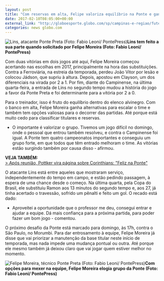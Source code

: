 ```yaml
---
layout: post
title: "Com reservas em alta, Felipe valoriza equilíbrio na Ponte e ganha opções"
date: 2017-02-10T08:05:00+00:00
external_link: "http://globoesporte.globo.com/sp/campinas-e-regiao/futebol/times/ponte-preta/noticia/2017/02/com-reservas-em-alta-felipe-valoriza-equilibrio-na-ponte-e-ganha-opcoes.html"
categories: news globo.com
---
```

 ![Lins, atacante Ponte Preta (Foto: Fabio Leoni/ PontePress)](http://s2.glbimg.com/ZKlFXR620NxkfsbxPVmWWZOjnEc=/232x0:737x668/300x397/s.glbimg.com/es/ge/f/original/2017/02/07/lins.jpg "Lins, atacante Ponte Preta (Foto: Fabio Leoni/ PontePress)")**Lins tem feito a sua parte quando solicitado por Felipe Moreira (Foto: Fabio Leoni/ PontePress)**

Com duas vitórias em dois jogos até aqui, Felipe Moreira começou acertando nas escolhas em 2017, principalmente na hora das substituições. Contra a Ferroviária, na estreia da temporada, perdeu João Vitor por lesão e colocou Jádson, que supriu à altura. Depois, apostou em Clayson, um dos diferenciais na virada por 2 a 1. Por fim, diante do Campinense, na última quarta-feira, a entrada de Lins no segundo tempo mudou a história do jogo a favor da Ponte Preta e foi determinante para a vitória por 2 a 0.&nbsp;

Para o treinador, isso é fruto do equilíbrio dentro do elenco alvinegro. Com o banco em alta, Felipe Moreira ganha alternativas para escalar o time e também tem opções valiosas para o decorrer das partidas.&nbsp;Até porque está muito cedo para classificar titulares e reservas.&nbsp;

- O importante é valorizar o grupo. Tivemos um jogo difícil no domingo, onde o pessoal que entrou também resolveu, e contra o Campinense foi igual. A Ponte tem quatro campeonatos importantes e conseguiu um grupo forte, em que todos que têm entrado melhoram o time. As vitórias estão surgindo também por causa disso - afirmou.&nbsp;

**VEJA TAMBÉM:**  
[\>&nbsp;Após reunião, Pottker vira página sobre Corinthians: "Feliz na Ponte"](http://globoesporte.globo.com/sp/campinas-e-regiao/futebol/times/ponte-preta/noticia/2017/02/apos-reuniao-pottker-vira-pagina-sobre-corinthians-feliz-na-ponte.html)

O atacante Lins está entre aqueles que mostraram serviço, independentemente do tempo em campo, e estão pedindo passagem, à espera de uma chance desde o começo. Na última quarta, pela Copa do Brasil, ele substituiu Ramon aos 13 minutos do segundo tempo e, aos 27, já tinha acertado o travessão, sofrido um pênalti e feito um gol. O recado está dado:

- Aproveitei a oportunidade que o professor me deu, consegui entrar e ajudar a equipe. Dá mais confiança para a próxima partida, para poder fazer um bom jogo - comentou.&nbsp;

O próximo desafio da Ponte está marcado para domingo, às 17h, contra o São Paulo, no Morumbi. Para dar entrosamento à equipe, Felipe Moreira já disse que vai priorizar a manutenção da base titular neste início de temporada, mas nada impede uma mudança pontual ou outra. Até porque ele mesmo também já deixou claro que vai jogar quem estiver melhor no momento.

 ![Felipe Moreira, técnico Ponte Preta (Foto: Fabio Leoni/ PontePress)](http://s2.glbimg.com/zCK3SeQJk805f1F-UwzlUU52v_g=/0x36:999x558/690x360/s.glbimg.com/es/ge/f/original/2017/02/07/felipemoreira.jpg "Felipe Moreira, técnico Ponte Preta (Foto: Fabio Leoni/ PontePress)")**Com opções para mexer na equipe, Felipe Moreira&nbsp;elogia grupo da Ponte (Foto: Fabio Leoni/ PontePress)**

